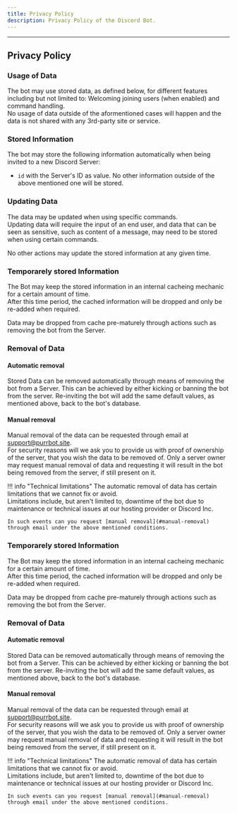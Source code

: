 ```yaml
---
title: Privacy Policy
description: Privacy Policy of the Discord Bot.
---
```


[Terms of Service]: https://discord.com/terms
[Privacy Policy]: https://discord.com/privacy
[Community Guidelines]: https://discord.com/guidelines
[discord]: https://discord.com
[support]: https://discord.gg/keeGpWVZPx
[language]: https://discord.com/developers/docs/dispatch/field-values#predefined-field-values-accepted-locales

----
## Privacy Policy

### Usage of Data
The bot may use stored data, as defined below, for different features including but not limited to: Welcoming joining users (when enabled) and command handling.  
No usage of data outside of the aformentioned cases will happen and the data is not shared with any 3rd-party site or service.

### Stored Information
The bot may store the following information automatically when being invited to a new Discord Server:

- `id` with the Server's ID as value.
No other information outside of the above mentioned one will be stored.

### Updating Data
The data may be updated when using specific commands.  
Updating data will require the input of an end user, and data that can be seen as sensitive, such as content of a message, may need to be stored when using certain commands.

No other actions may update the stored information at any given time.

### Temporarely stored Information
The Bot may keep the stored information in an internal cacheing mechanic for a certain amount of time.  
After this time period, the cached information will be dropped and only be re-added when required.

Data may be dropped from cache pre-maturely through actions such as removing the bot from the Server.

### Removal of Data

#### Automatic removal
Stored Data can be removed automatically through means of removing the bot from a Server. This can be achieved by either kicking or banning the bot from the server. Re-inviting the bot will add the same default values, as mentioned above, back to the bot's database.

#### Manual removal
Manual removal of the data can be requested through email at support@purrbot.site.  
For security reasons will we ask you to provide us with proof of ownership of the server, that you wish the data to be removed of. Only a server owner may request manual removal of data and requesting it will result in the bot being removed from the server, if still present on it.

!!! info "Technical limitations"
    The automatic removal of data has certain limitations that we cannot fix or avoid.  
    Limitations include, but aren't limited to, downtime of the bot due to maintenance or technical issues at our hosting provider or Discord Inc.
    
    In such events can you request [manual removal](#manual-removal) through email under the above mentioned conditions.
### Temporarely stored Information
The Bot may keep the stored information in an internal cacheing mechanic for a certain amount of time.  
After this time period, the cached information will be dropped and only be re-added when required.

Data may be dropped from cache pre-maturely through actions such as removing the bot from the Server.

### Removal of Data

#### Automatic removal
Stored Data can be removed automatically through means of removing the bot from a Server. This can be achieved by either kicking or banning the bot from the server. Re-inviting the bot will add the same default values, as mentioned above, back to the bot's database.

#### Manual removal
Manual removal of the data can be requested through email at support@purrbot.site.  
For security reasons will we ask you to provide us with proof of ownership of the server, that you wish the data to be removed of. Only a server owner may request manual removal of data and requesting it will result in the bot being removed from the server, if still present on it.

!!! info "Technical limitations"
    The automatic removal of data has certain limitations that we cannot fix or avoid.  
    Limitations include, but aren't limited to, downtime of the bot due to maintenance or technical issues at our hosting provider or Discord Inc.
    
    In such events can you request [manual removal](#manual-removal) through email under the above mentioned conditions.
